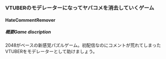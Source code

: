 ### VTUBERのモデレーターになってヤバコメを消去していくゲーム
#### HateCommentRemover

##### 概要Game discription
2048がベースの新感覚パズルゲーム。初配信なのにコメントが荒れてしまったVTUBERをモデレーターとして助けましょう。
